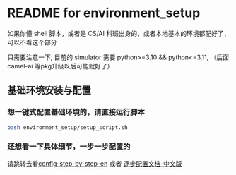 # README for environment_setup

如果你懂 shell 脚本，或者是 CS/AI 科班出身的，或者本地基本的环境都配好了，可以不看这个部分

只需要注意一下, 目前的 simulator 需要 python>=3.10 && python<=3.11, （后面camel-ai 等pkg升级以后可能就好了）


## 基础环境安装与配置

### 想一键式配置基础环境的，请直接运行脚本

```bash
bash environment_setup/setup_script.sh 
```

### 还想看一下具体细节，一步一步配置的

请跳转去看[config-step-by-step-en](./check_files-en.md) 或者 [逐步配置文档-中文版](./check_files-cn.md)